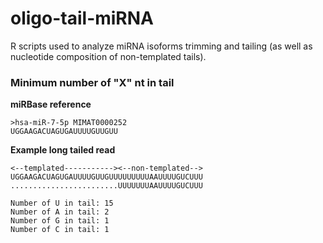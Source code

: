 # oligo-tail-miRNA
R scripts used to analyze miRNA isoforms trimming and tailing (as well as nucleotide composition of non-templated tails).

### Minimum number of "X" nt in tail

**miRBase reference**
```
>hsa-miR-7-5p MIMAT0000252
UGGAAGACUAGUGAUUUUGUUGUU
```

**Example long tailed read**
```
<--templated-----------><--non-templated-->
UGGAAGACUAGUGAUUUUGUUGUUUUUUUUUAAUUUUGUCUUU
........................UUUUUUUAAUUUUGUCUUU

Number of U in tail: 15
Number of A in tail: 2
Number of G in tail: 1
Number of C in tail: 1
```
